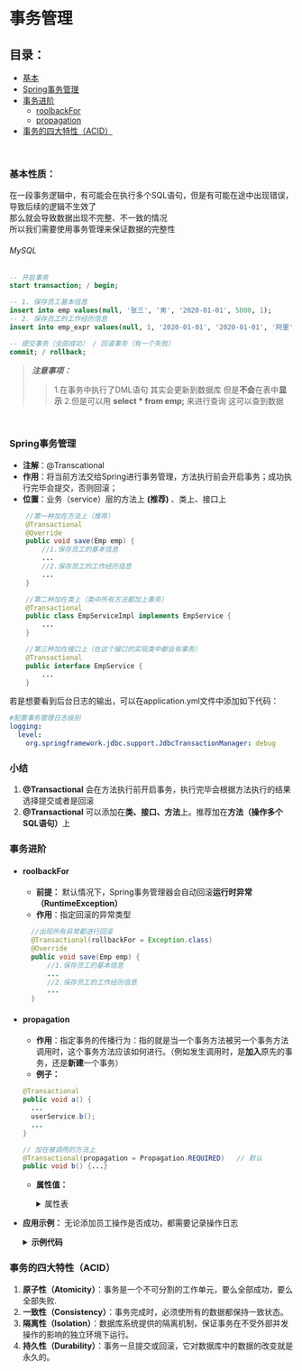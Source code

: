 # 事务管理
## 目录：

- [基本](#基本)
- [Spring事务管理](#spring事务管理)
- [事务进阶](#事务进阶)
  - [roolbackFor](#roolbackfor)
  - [propagation](#propagation)
- [事务的四大特性（ACID）](#事务的四大特性acid)

<br>

### 基本性质：
在一段事务逻辑中，有可能会在执行多个SQL语句，但是有可能在途中出现错误，导致后续的逻辑不生效了<br>
那么就会导致数据出现不完整、不一致的情况<br>
所以我们需要使用事务管理来保证数据的完整性<br>

###### MySQL
```sql
-- 开启事务
start transaction; / begin;

-- 1. 保存员工基本信息
insert into emp values(null, '张三', '男', '2020-01-01', 5000, 1);
-- 2. 保存员工的工作经历信息
insert into emp_expr values(null, 1, '2020-01-01', '2020-01-01', '阿里', 'Java开发');

-- 提交事务（全部成功） / 回滚事务（有一个失败）
commit; / rollback;
```

> ***注意事项：***
>> 1.在事务中执行了DML语句 其实会更新到数据库 但是**不会**在表中**显示**
>> 2.但是可以用 **select * from emp;** 来进行查询 这可以查到数据

<br>

### Spring事务管理
* **注解**：@Transcational
* **作用**：将当前方法交给Spring进行事务管理，方法执行前会开启事务；成功执行完毕会提交，否则回滚；
* **位置**：业务（service）层的方法上 __(推荐)__ 、类上、接口上
```java
    //第一种加在方法上（推荐）
    @Transactional
    @Override
    public void save(Emp emp) {
        //1.保存员工的基本信息
        ...
        //2.保存员工的工作经历信息
        ...
    }
```
```java
    //第二种加在类上（类中所有方法都加上事务）
    @Transactional
    public class EmpServiceImpl implements EmpService {
        ...
    }
```
```java
    //第三种加在接口上（在这个接口的实现类中都会有事务）
    @Transactional
    public interface EmpService {
        ...
    }
```
若是想要看到后台日志的输出，可以在application.yml文件中添加如下代码：
```yaml
#配置事务管理日志级别
logging:
  level:
    org.springframework.jdbc.support.JdbcTransactionManager: debug
```

### 小结
1. **@Transactional** 会在方法执行前开启事务，执行完毕会根据方法执行的结果选择提交或者是回滚
2. **@Transactional** 可以添加在**类、接口、方法**上。推荐加在<b>方法（操作多个SQL语句）</b>上

### 事务进阶
* #### roolbackFor
  * **前提：** 默认情况下，Spring事务管理器会自动回滚<b>运行时异常（RuntimeException）</b>
  * **作用**：指定回滚的异常类型
  ```java
    //出现所有异常都进行回滚
    @Transactional(rollbackFor = Exception.class)
    @Override
    public void save(Emp emp) {
        //1.保存员工的基本信息
        ...
        //2.保存员工的工作经历信息
        ...
    }
  ```

* #### propagation
  * **作用**：指定事务的传播行为：指的就是当一个事务方法被另一个事务方法调用时，这个事务方法应该如何进行。（例如发生调用时，是**加入**原先的事务，还是**新建**一个事务）
  * **例子：**
  ```java
  @Transactional
  public void a() {
    ...
    userService.b();
    ...
  }

  // 加在被调用的方法上
  @Transactional(propagation = Propagation.REQUIRED)   // 默认
  public void b() {...}
  ```
  * **属性值：**

    <details>
    <summary> 属性表 </summary>

    * REQUIRED（默认）：需要事务，有则**加入**，无则**创建**
    * REQUIRES_NEW：需要新事务，无论有无，**总是创建**新事物
    * SUPPORTS：支持事务，有则**加入**，无也**不创建**
    * NOT_SUPPORTED：不支持事务，无则**继续运行**，有则**挂起事务后再运行**。
    * MANDATORY：必须**有**事务，否则抛异常。
    * NEVER：必须**没有**事务，否则抛异常。
    * ...

    </details>

* **应用示例：** 无论添加员工操作是否成功，都需要记录操作日志

  <details>
  <summary> <b>示例代码</b> </summary>
  
  ```java
  //首先是实体类
  @Data
  @NoArgsConstructor
  @AllArgsConstructor
  public class EmpLog {
      private Integer id;
      private LocalDateTime operateTime;
      private String info;
  }
  ```
  ```java
  //接着是Mapper接口
  @Mapper
  public interface EmpLogMapper {
      @Insert("insert into emp_log(operate_time, info) values(#{operateTime},#{info})")
      public void insert(EmpLog empLog);
  }
  ```
  ```java
  // 接下来是Service接口 以及实现类
  // Service接口
  public interface EmpLogService {
      public void insertLog(EmpLog empLog);
  }
  
  // Service实现类
  @Service
  public class EmpLogServiceImpl implements EmpLogService {
      @Autowired
      private EmpLogMapper empLogMapper;
  
      // 开启新的事务 以便无论是添加成功还是失败 都会记录日志
      @Transactional(propagation = Propagation.REQUIRES_NEW)
      @Override
      public void insertLog(EmpLog empLog) {
          empLogMapper.insert(empLog);
      }
  }
  ```
  ```java
  // 需要记录操作的代码部分 EmpServiceImpl 类
  @Service
  public class EmpServiceImpl implements EmpService {
      @Autowired
      private EmpMapper empMapper;
      @Autowired
      private EmpExprMapper empExprMapper;
      /*
      为什么选用 Service 层？
      因为 @Transactional 注解是加在 Service 层上的
      所以我们研究事务传播行为的时候 方法需要被事务管理
      这里选用注入 Service 层
      */
      @Autowired
      private EmpLogService empLogService;
  
       /**
       * 新增员工
       * @param emp 新增员工信息
       */
      @Transactional  // 开启事务
      @Override
      public void save(Emp emp) {
          //改写成try finally 块 是try中抛出异常之后 finally是必定会执行的
          try {
              //1.保存员工的基本信息
              ...
              //2.保存员工的工作经历信息
              ...
          } finally {
              EmpLog empLog = new EmpLog(null, LocalDateTime.now(), "新增员工：" + emp);
              empLogService.insertLog(empLog);
          }
      }
  }
  ```
  
  </details>

### 事务的四大特性（ACID）
1. **原子性（Atomicity）**：事务是一个不可分割的工作单元，要么全部成功，要么全部失败.
2. **一致性（Consistency）**：事务完成时，必须使所有的数据都保持一致状态。
3. **隔离性（Isolation）**：数据库系统提供的隔离机制，保证事务在不受外部并发操作的影响的独立环境下运行。
4. **持久性（Durability）**：事务一旦提交或回滚，它对数据库中的数据的改变就是永久的。
